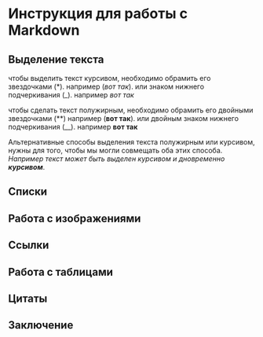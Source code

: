 # Инструкция для работы с Markdown

## Выделение текста

чтобы выделить текст курсивом, необходимо обрамить его звездочками (*). например (*вот так*). или знаком нижнего подчеркивания (_). например _вот так_ 

чтобы сделать текст полужирным, необходимо обрамить его двойными звездочками (**) например (**вот так**). или двойным знаком нижнего подчеркивания (__). например __вот так__
 
Альтернативные способы выделения текста полужирным или курсивом, нужны для того, чтобы мы могли совмещать оба этих способа. _Например текст может быть выделен курсивом и дновременно **курсивом**_.

## Списки

## Работа с изображениями

## Ссылки

## Работа с таблицами

## Цитаты

## Заключение